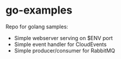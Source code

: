 # go-examples

Repo for golang samples:

- Simple webserver serving on $ENV port
- Simple event handler for CloudEvents
- Simple producer/consumer for RabbitMQ
